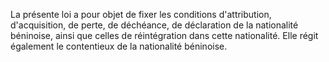 La présente loi a pour objet de fixer les conditions d'attribution, d'acquisition, de perte, de déchéance, de déclaration de la nationalité béninoise, ainsi que celles de réintégration dans cette nationalité.
Elle régit également le contentieux de la nationalité béninoise.